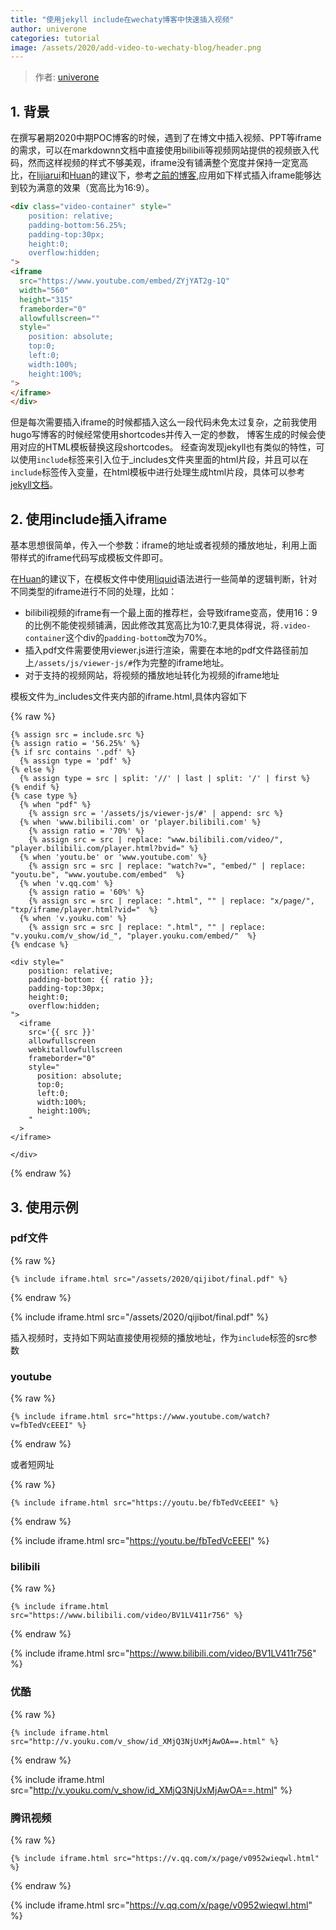 ```yaml
---
title: "使用jekyll include在wechaty博客中快速插入视频"
author: univerone
categories: tutorial
image: /assets/2020/add-video-to-wechaty-blog/header.png
---
```


> 作者: [univerone](https://github.com/univerone/)

## 1. 背景

在撰写暑期2020中期POC博客的时候，遇到了在博文中插入视频、PPT等iframe的需求，可以在markdownn文档中直接使用bilibili等视频网站提供的视频嵌入代码，然而这样视频的样式不够美观，iframe没有铺满整个宽度并保持一定宽高比，在[lijiarui](https://wechaty.js.org/developers/lijiarui/)和[Huan](https://wechaty.js.org/developers/huan/)的建议下，参考[之前的博客](https://wechaty.js.org/2020/05/19/qnamaker-juzi-bot-for-investors-rui/),应用如下样式插入iframe能够达到较为满意的效果（宽高比为16:9）。

```html
<div class="video-container" style="
    position: relative;
    padding-bottom:56.25%;
    padding-top:30px;
    height:0;
    overflow:hidden;
">
<iframe
  src="https://www.youtube.com/embed/ZYjYAT2g-1Q"
  width="560"
  height="315"
  frameborder="0"
  allowfullscreen=""
  style="
    position: absolute;
    top:0;
    left:0;
    width:100%;
    height:100%;
">
</iframe>
</div>
```

但是每次需要插入iframe的时候都插入这么一段代码未免太过复杂，之前我使用hugo写博客的时候经常使用shortcodes并传入一定的参数，
博客生成的时候会使用对应的HTML模板替换这段shortcodes。
经查询发现jekyll也有类似的特性，可以使用`include`标签来引入位于_includes文件夹里面的html片段，并且可以在`include`标签传入变量，在html模板中进行处理生成html片段，具体可以参考[jekyll文档](https://jekyllrb.com/docs/includes/)。

## 2. 使用include插入iframe

基本思想很简单，传入一个参数：iframe的地址或者视频的播放地址，利用上面带样式的iframe代码写成模板文件即可。

在[Huan](https://wechaty.js.org/developers/huan/)的建议下，在模板文件中使用[liquid](https://shopify.github.io/liquid/)语法进行一些简单的逻辑判断，针对不同类型的iframe进行不同的处理，比如：

* bilibili视频的iframe有一个最上面的推荐栏，会导致iframe变高，使用16：9的比例不能使视频铺满，因此修改其宽高比为10:7,更具体得说，将`.video-container`这个div的`padding-bottom`改为70%。
* 插入pdf文件需要使用viewer.js进行渲染，需要在本地的pdf文件路径前加上`/assets/js/viewer-js/#`作为完整的iframe地址。
* 对于支持的视频网站，将视频的播放地址转化为视频的iframe地址

模板文件为_includes文件夹内部的iframe.html,具体内容如下

{% raw %}

```liquid
{% assign src = include.src %}
{% assign ratio = '56.25%' %}
{% if src contains '.pdf' %}
  {% assign type = 'pdf' %}
{% else %}
  {% assign type = src | split: '//' | last | split: '/' | first %}
{% endif %}
{% case type %}
  {% when "pdf" %}
    {% assign src = '/assets/js/viewer-js/#' | append: src %}
  {% when 'www.bilibili.com' or 'player.bilibili.com' %}
    {% assign ratio = '70%' %}
    {% assign src = src | replace: "www.bilibili.com/video/", "player.bilibili.com/player.html?bvid=" %}
  {% when 'youtu.be' or 'www.youtube.com' %}
    {% assign src = src | replace: "watch?v=", "embed/" | replace: "youtu.be", "www.youtube.com/embed"  %}
  {% when 'v.qq.com' %}
    {% assign ratio = '60%' %}
    {% assign src = src | replace: ".html", "" | replace: "x/page/", "txp/iframe/player.html?vid="  %}
  {% when 'v.youku.com' %}
    {% assign src = src | replace: ".html", "" | replace: "v.youku.com/v_show/id_", "player.youku.com/embed/"  %}
{% endcase %}

<div style="
    position: relative;
    padding-bottom: {{ ratio }};
    padding-top:30px;
    height:0;
    overflow:hidden;
">
  <iframe
    src='{{ src }}'
    allowfullscreen
    webkitallowfullscreen
    frameborder="0"
    style="
      position: absolute;
      top:0;
      left:0;
      width:100%;
      height:100%;
    "
  >
</iframe>

</div>
```

{% endraw %}

## 3. 使用示例

### pdf文件

{% raw %}

```liquid
{% include iframe.html src="/assets/2020/qijibot/final.pdf" %}
```

{% endraw %}

{% include iframe.html src="/assets/2020/qijibot/final.pdf" %}

插入视频时，支持如下网站直接使用视频的播放地址，作为`include`标签的src参数

### youtube

{% raw %}

```liquid
{% include iframe.html src="https://www.youtube.com/watch?v=fbTedVcEEEI" %}
```

{% endraw %}

或者短网址

{% raw %}

```liquid
{% include iframe.html src="https://youtu.be/fbTedVcEEEI" %}
```

{% endraw %}

{% include iframe.html src="https://youtu.be/fbTedVcEEEI" %}

### bilibili

{% raw %}

```liquid
{% include iframe.html src="https://www.bilibili.com/video/BV1LV411r756" %}
```

{% endraw %}

{% include iframe.html src="https://www.bilibili.com/video/BV1LV411r756" %}

### 优酷

{% raw %}

```liquid
{% include iframe.html src="http://v.youku.com/v_show/id_XMjQ3NjUxMjAwOA==.html" %}
```

{% endraw %}

{% include iframe.html src="http://v.youku.com/v_show/id_XMjQ3NjUxMjAwOA==.html" %}

### 腾讯视频

{% raw %}

```liquid
{% include iframe.html src="https://v.qq.com/x/page/v0952wieqwl.html" %}
```

{% endraw %}

{% include iframe.html src="https://v.qq.com/x/page/v0952wieqwl.html" %}
